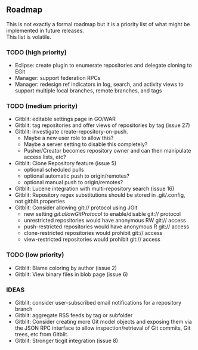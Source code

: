 ## Roadmap

This is not exactly a formal roadmap but it is a priority list of what might be implemented in future releases.  
This list is volatile.

### TODO (high priority)

* Eclipse: create plugin to enumerate repositories and delegate cloning to EGit
* Manager: support federation RPCs
* Manager: redesign ref indicators in log, search, and activity views to support multiple local branches, remote branches, and tags

### TODO (medium priority)

* Gitblit: editable settings page in GO/WAR
* Gitblit: tag repositories and offer views of repositories by tag (issue 27)
* Gitblit: investigate create-repository-on-push.
    * Maybe a new user role to allow this?
    * Maybe a server setting to disable this completely?
    * Pusher/Creator becomes repository owner and can then manipulate access lists, etc?
* Gitblit: Clone Repository feature (issue 5)
    * optional scheduled pulls
    * optional automatic push to origin/remotes?
    * optional manual push to origin/remotes?
* Gitblit: Lucene integration with multi-repository search (issue 16)
* Gitblit: Repository regex substitutions should be stored in .git/.config, not gitblit.properties
* Gitblit: Consider allowing git:// protocol using JGit
    * new setting *git.allowGitProtocol* to enable/disable git:// protocol
    * unrestricted repositories would have anonymous RW git:// access
    * push-restricted repositories would have anonymous R git:// access
    * clone-restricted repositories would prohibit git:// access
    * view-restricted repositories would prohibit git:// access

### TODO (low priority)

* Gitblit: Blame coloring by author (issue 2)
* Gitblit: View binary files in blob page (issue 6)

### IDEAS

* Gitblit: consider user-subscribed email notifications for a repository branch
* Gitblit: aggregate RSS feeds by tag or subfolder
* Gitblit: Consider creating more Git model objects and exposing them via the JSON RPC interface to allow inspection/retrieval of Git commits, Git trees, etc from Gitblit.
* Gitblit: Stronger ticgit integration (issue 8)
